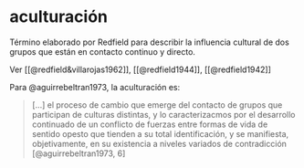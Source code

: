 # aculturación
Término elaborado por Redfield para describir la influencia cultural de dos grupos que están en contacto continuo y directo.

Ver [[@redfield&villarojas1962]], [[@redfield1944]], [[@redfield1942]]

Para @aguirrebeltran1973, la aculturación es:

> \[...\] el proceso de cambio que emerge del contacto de grupos que participan de culturas distintas, y lo caracterizacmos por el desarrollo continuado de un conflicto de fuerzas entre formas de vida de sentido opesto que tienden a su total identificación, y se manifiesta, objetivamente, en su existencia a niveles variados de contradicción [@aguirrebeltran1973, 6]
